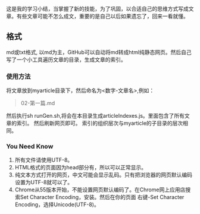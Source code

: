 这是我的学习小结，当掌握了新的技能，为了巩固，以合适自己的思维方式写成文章。有些文章可能不怎么成文，重要的是自己以后如果遗忘了，回来一看就懂。

## 格式

md或txt格式,  以md为主，GitHub可以自动将md转成html纯静态网页。然后自己写了一个小工具遍历文章的目录，生成文章的索引。

### 使用方法
将文章放到myarticle目录下，然后命名为<数字-文章名>,例如：
> 02-第一篇.md 

然后执行sh runGen.sh,将会在本目录生成articleIndexes.js。里面包含了所有文章的索引。
然后刷新网页即可。
索引的组织层次与myarticle的子目录的层次相同。

### You Need Know
1. 所有文件请使用UTF-8。
2. HTML格式的页面因为head部分有<meta charset="utf-8">，所以可以正常显示。
3. 纯文本方式打开的网页，中文可能会显示乱码。只有把浏览器的网页默认编码设置为UTF-8就可以了。
4. Chrome从55版本开始，不能设置网页默认编码了。在Chrome网上应用店搜索Set Character Encoding，安装。然后在你的页面 右键-Set Character Encoding，选择Unicode(UTF-8)。
